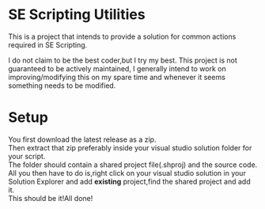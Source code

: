 # SE Scripting Utilities
This is a project that intends to provide a solution for common actions required in SE Scripting.
<p>I do not claim to be the best coder,but I try my best.
This project is not guaranteed to be actively maintained,
I generally intend to work on improving/modifying this on my spare time and whenever it seems something needs to be modified.</p>

# Setup
<p>You first download the latest release as a zip.<br/>
Then extract that zip preferably inside your visual studio solution folder for your script.<br/>
The folder should contain a shared project file(.shproj) and the source code.<br/>
All you then have to do is,right click on your visual studio solution in your Solution Explorer and add <b>existing</b> project,find the shared project and add it.<br/>
This should be it!All done!
</p>
